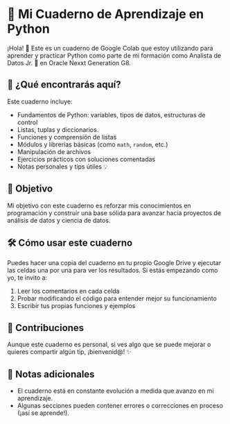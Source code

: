 # 📓 Mi Cuaderno de Aprendizaje en Python

¡Hola! 👋 Este es un cuaderno de Google Colab que estoy utilizando para aprender y practicar Python como parte de mi formación como Analista de Datos Jr. 🚀 en Oracle Nexxt Generation G8.

## 🧠 ¿Qué encontrarás aquí?

Este cuaderno incluye:

- Fundamentos de Python: variables, tipos de datos, estructuras de control
- Listas, tuplas y diccionarios.
- Funciones y comprensión de listas
- Módulos y librerías básicas (como `math`, `random`, etc.)
- Manipulación de archivos
- Ejercicios prácticos con soluciones comentadas
- Notas personales y tips útiles 💡

## 🎯 Objetivo

Mi objetivo con este cuaderno es reforzar mis conocimientos en programación y construir una base sólida para avanzar hacia proyectos de análisis de datos y ciencia de datos.

## 🛠️ Cómo usar este cuaderno

Puedes hacer una copia del cuaderno en tu propio Google Drive y ejecutar las celdas una por una para ver los resultados. Si estás empezando como yo, te invito a:

1. Leer los comentarios en cada celda
2. Probar modificando el código para entender mejor su funcionamiento
3. Escribir tus propias funciones y ejemplos

## 🤝 Contribuciones

Aunque este cuaderno es personal, si ves algo que se puede mejorar o quieres compartir algún tip, ¡bienvenid@! ✨

## 📌 Notas adicionales

- El cuaderno está en constante evolución a medida que avanzo en mi aprendizaje.
- Algunas secciones pueden contener errores o correcciones en proceso (¡así se aprende!).
